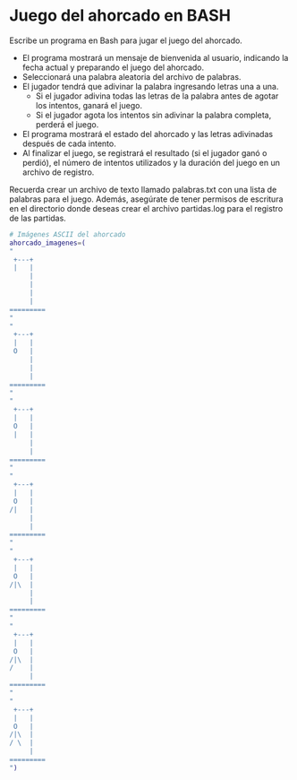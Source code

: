 # Juego del ahorcado en BASH

Escribe un programa en Bash para jugar el juego del ahorcado.

- El programa mostrará un mensaje de bienvenida al usuario, indicando la fecha actual y preparando el juego del ahorcado.
- Seleccionará una palabra aleatoria del archivo de palabras.
- El jugador tendrá que adivinar la palabra ingresando letras una a una.
  - Si el jugador adivina todas las letras de la palabra antes de agotar los intentos, ganará el juego.
  - Si el jugador agota los intentos sin adivinar la palabra completa, perderá el juego.
- El programa mostrará el estado del ahorcado y las letras adivinadas después de cada intento.
- Al finalizar el juego, se registrará el resultado (si el jugador ganó o perdió), el número de intentos utilizados y la duración del juego en un archivo de registro.

Recuerda crear un archivo de texto llamado palabras.txt con una lista de palabras para el juego. Además, asegúrate de tener permisos de escritura en el directorio donde deseas crear el archivo partidas.log para el registro de las partidas.

~~~sh
# Imágenes ASCII del ahorcado
ahorcado_imagenes=(
"
 +---+
 |   |
     |
     |
     |
     |
=========
"
"
 +---+
 |   |
 O   |
     |
     |
     |
=========
"
"
 +---+
 |   |
 O   |
 |   |
     |
     |
=========
"
"
 +---+
 |   |
 O   |
/|   |
     |
     |
=========
"
"
 +---+
 |   |
 O   |
/|\  |
     |
     |
=========
"
"
 +---+
 |   |
 O   |
/|\  |
/    |
     |
=========
"
"
 +---+
 |   |
 O   |
/|\  |
/ \  |
     |
=========
")
~~~
